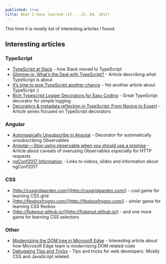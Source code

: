 ```yaml
---
published: true
title: What I have learned (17. - 23. 04. 2017)
---
```

This time it is mostly list of interesting articles I found.

## Interesting articles
### TypeScript
- [TypeScript at Slack](https://slack.engineering/typescript-at-slack-a81307fa288d) - how Slack moved to TypeScript
- [Glimmer.js: What’s the Deal with TypeScript?](https://medium.com/@tomdale/glimmer-js-whats-the-deal-with-typescript-f666d1a3aad0) - Article describing what TypeScript is about
- [It’s time to give TypeScript another chance](https://medium.freecodecamp.com/its-time-to-give-typescript-another-chance-2caaf7fabe61) - Yet another article about TypeScript :)
- [Rich Typescript Logger Decorators for Easy Coding](https://hackernoon.com/rich-typescript-logger-decorator-for-easy-coding-fc2ff73684c6) - Great TypeScript decorator for simple logging
- [Decorators & metadata reflection in TypeScript: From Novice to Expert](http://blog.wolksoftware.com/decorators-reflection-javascript-typescript) - Article series focused on TypeScript decorators


### Angular
- [Automagically Unsubscribe in Angular](https://netbasal.com/automagically-unsubscribe-in-angular-4487e9853a88) - Decorator for automatically unsubscribing Observables
- [Angular — Stop using observable when you should use a promise](https://netbasal.com/angular-stop-using-observable-when-you-should-use-a-promise-8da0788a8d2) - Article about caveats of overusing Observables especially for HTTP requests
- [ngConf2017 Information](https://github.com/angular-pakistan/ng-conf-2017) - Links to videos, slides and information about ngConf2017

### CSS
- [http://cssgridgarden.com/](http://cssgridgarden.com/) - cool game for learning CSS grid
- [http://flexboxfroggy.com/](http://flexboxfroggy.com/) - simlar game for learning CSS flexbox
- [http://flukeout.github.io/](http://flukeout.github.io/) - and one more game for learning CSS selectors

### Other
- [Modernizing the DOM tree in Microsoft Edge](https://blogs.windows.com/msedgedev/2017/04/19/modernizing-dom-tree-microsoft-edge/#4TFxy1r0ZUzxtKHz.97) - Interesting article about how Microsoft Edge team is modernizing DOM related code
- [Debugging Tips and Tricks](https://css-tricks.com/debugging-tips-tricks/) - Tips and tricks for web developers. Mostly CSS and JavaScript related.
